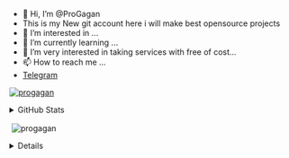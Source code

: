 - 👋 Hi, I’m @ProGagan
- This is my New git account here i will make best opensource projects
- 👀 I’m interested in ...
- 🌱 I’m currently learning ...
- 💞️ I’m very interested in taking services with free of cost...
- 📫 How to reach me ...
- [Telegram](https://telegram.dog/expertinbotmaking)

<a href="https://github.com/progagan"><img src="https://komarev.com/ghpvc/?username=progagan&label=Profile%20views&color=0e75b6&style=flat" alt="progagan" /></a> </p>

<details>
  <summary>GitHub Stats</summary>
  <br/>
<p align="left"> <a href="https://github.com/progagan"><img src="https://github-profile-trophy.vercel.app/?username=progagan" alt="progagan" /></a> </p>



</details>

<p>&nbsp;<img align="center" src="https://github-readme-stats.vercel.app/api?username=progagan&show_icons=true&locale=en" alt="progagan" /></p>

<details>






<!---
ProGagan/ProGagan is a ✨ special ✨ repository because its `README.md` (this file) appears on your GitHub profile.
You can click the Preview link to take a look at your changes.
--->
